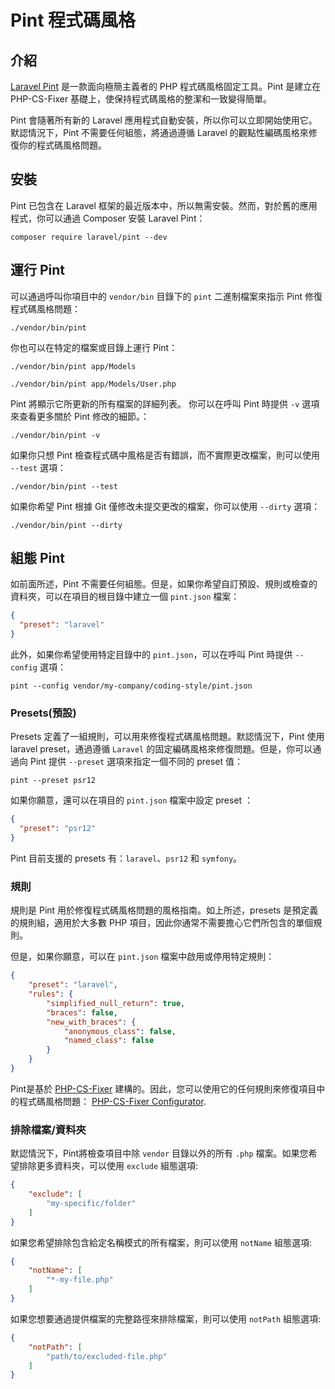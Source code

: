 # Pint 程式碼風格

## 介紹

[Laravel Pint](https://github.com/laravel/pint) 是一款面向極簡主義者的 PHP 程式碼風格固定工具。Pint 是建立在 PHP-CS-Fixer 基礎上，使保持程式碼風格的整潔和一致變得簡單。

Pint 會隨著所有新的 Laravel 應用程式自動安裝，所以你可以立即開始使用它。默認情況下，Pint 不需要任何組態，將通過遵循 Laravel 的觀點性編碼風格來修復你的程式碼風格問題。

## 安裝

Pint 已包含在 Laravel 框架的最近版本中，所以無需安裝。然而，對於舊的應用程式，你可以通過 Composer 安裝 Laravel Pint：

```shell
composer require laravel/pint --dev
```

## 運行 Pint

可以通過呼叫你項目中的 `vendor/bin` 目錄下的 `pint` 二進制檔案來指示 Pint 修復程式碼風格問題：

```shell
./vendor/bin/pint
```

你也可以在特定的檔案或目錄上運行 Pint：

```shell
./vendor/bin/pint app/Models

./vendor/bin/pint app/Models/User.php
```

Pint 將顯示它所更新的所有檔案的詳細列表。 你可以在呼叫 Pint 時提供 `-v` 選項來查看更多關於 Pint 修改的細節。：

```shell
./vendor/bin/pint -v
```

如果你只想 Pint 檢查程式碼中風格是否有錯誤，而不實際更改檔案，則可以使用 `--test` 選項：

```shell
./vendor/bin/pint --test
```

如果你希望 Pint 根據 Git 僅修改未提交更改的檔案，你可以使用 `--dirty` 選項：

```shell
./vendor/bin/pint --dirty
```

## 組態 Pint

如前面所述，Pint 不需要任何組態。但是，如果你希望自訂預設、規則或檢查的資料夾，可以在項目的根目錄中建立一個 `pint.json` 檔案：

```json
{
  "preset": "laravel"
}
```

此外，如果你希望使用特定目錄中的 `pint.json`，可以在呼叫 Pint 時提供 `--config` 選項：

```shell
pint --config vendor/my-company/coding-style/pint.json
```

### Presets(預設)

Presets 定義了一組規則，可以用來修復程式碼風格問題。默認情況下，Pint 使用 laravel preset，通過遵循 `Laravel` 的固定編碼風格來修復問題。但是，你可以通過向 Pint 提供 `--preset` 選項來指定一個不同的 preset 值：

```shell
pint --preset psr12
```

如果你願意，還可以在項目的 `pint.json` 檔案中設定 preset ：

```json
{
  "preset": "psr12"
}
```

Pint 目前支援的 presets 有：`laravel`、`psr12` 和 `symfony`。

### 規則

規則是 Pint 用於修復程式碼風格問題的風格指南。如上所述，presets 是預定義的規則組，適用於大多數 PHP 項目，因此你通常不需要擔心它們所包含的單個規則。

但是，如果你願意，可以在 `pint.json` 檔案中啟用或停用特定規則：

```json
{
    "preset": "laravel",
    "rules": {
        "simplified_null_return": true,
        "braces": false,
        "new_with_braces": {
            "anonymous_class": false,
            "named_class": false
        }
    }
}
```

Pint是基於 [PHP-CS-Fixer](https://github.com/FriendsOfPHP/PHP-CS-Fixer) 建構的。因此，您可以使用它的任何規則來修復項目中的程式碼風格問題： [PHP-CS-Fixer Configurator](https://mlocati.github.io/php-cs-fixer-configurator).

### 排除檔案/資料夾

默認情況下，Pint將檢查項目中除 `vendor` 目錄以外的所有 `.php` 檔案。如果您希望排除更多資料夾，可以使用 `exclude` 組態選項:

```json
{
    "exclude": [
        "my-specific/folder"
    ]
}
```

如果您希望排除包含給定名稱模式的所有檔案，則可以使用 `notName` 組態選項:

```json
{
    "notName": [
        "*-my-file.php"
    ]
}
```

如果您想要通過提供檔案的完整路徑來排除檔案，則可以使用 `notPath` 組態選項:

```json
{
    "notPath": [
        "path/to/excluded-file.php"
    ]
}
```

